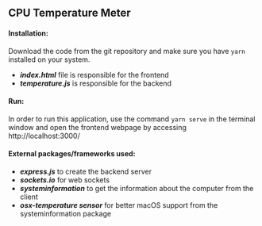 ## CPU Temperature Meter

#### Installation:

Download the code from the git repository and make sure you have `yarn` installed on your system.

- **_index.html_** file is responsible for the frontend
- **_temperature.js_** is responsible for the backend

#### Run:

In order to run this application, use the command `yarn serve` in the terminal window and
open the frontend webpage by accessing http://localhost:3000/

#### External packages/frameworks used:

- **_express.js_** to create the backend server
- **_sockets.io_** for web sockets
- **_systeminformation_** to get the information about the computer from the client
- **_osx-temperature sensor_** for better macOS support from the systeminformation package
